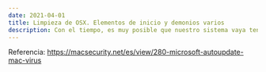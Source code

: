 ```yaml
---
date: 2021-04-01
title: Limpieza de OSX. Elementos de inicio y demonios varios
description: Con el tiempo, es muy posible que nuestro sistema vaya teniendo algunas aplicaciones que se ejecutan de fondo o arrancan al inicio del sistema. Si no solemos utilizarlas o nos molestan, es muy sencillo evitar que ocurra.
---
```


Referencia: https://macsecurity.net/es/view/280-microsoft-autoupdate-mac-virus

